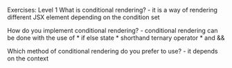 Exercises: Level 1
What is conditional rendering?
    - it is a way of rendering different JSX element depending on the condition set

How do you implement conditional rendering?
    - conditional rendering can be done with the use of 
        * if else state
        * shorthand ternary operator
        * and &&

Which method of conditional rendering do you prefer to use?
    - it depends on the context